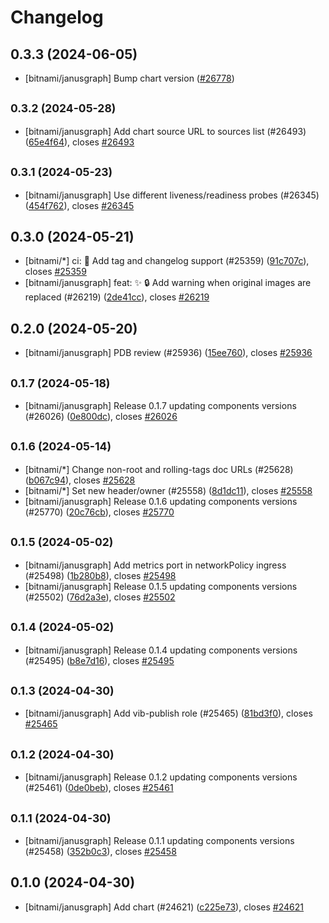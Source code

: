 # Changelog

## 0.3.3 (2024-06-05)

* [bitnami/janusgraph] Bump chart version ([#26778](https://github.com/bitnami/charts/pull/26778))

## <small>0.3.2 (2024-05-28)</small>

* [bitnami/janusgraph] Add chart source URL to sources list (#26493) ([65e4f64](https://github.com/bitnami/charts/commit/65e4f64beaeeb76a48fbd1454815b4228b47213f)), closes [#26493](https://github.com/bitnami/charts/issues/26493)

## <small>0.3.1 (2024-05-23)</small>

* [bitnami/janusgraph] Use different liveness/readiness probes (#26345) ([454f762](https://github.com/bitnami/charts/commit/454f762736ad95ec4eb1515c247ed4bfa127fabf)), closes [#26345](https://github.com/bitnami/charts/issues/26345)

## 0.3.0 (2024-05-21)

* [bitnami/*] ci: :construction_worker: Add tag and changelog support (#25359) ([91c707c](https://github.com/bitnami/charts/commit/91c707c9e4e574725a09505d2d313fb93f1b4c0a)), closes [#25359](https://github.com/bitnami/charts/issues/25359)
* [bitnami/janusgraph] feat: :sparkles: :lock: Add warning when original images are replaced (#26219) ([2de41cc](https://github.com/bitnami/charts/commit/2de41cc762de9c750213ebbe4121ef7924b01b97)), closes [#26219](https://github.com/bitnami/charts/issues/26219)

## 0.2.0 (2024-05-20)

* [bitnami/janusgraph] PDB review (#25936) ([15ee760](https://github.com/bitnami/charts/commit/15ee7604a1b1db4b1e5061b19e907194c629108e)), closes [#25936](https://github.com/bitnami/charts/issues/25936)

## <small>0.1.7 (2024-05-18)</small>

* [bitnami/janusgraph] Release 0.1.7 updating components versions (#26026) ([0e800dc](https://github.com/bitnami/charts/commit/0e800dcb83315b4a5cf883ac6486f82707a89e04)), closes [#26026](https://github.com/bitnami/charts/issues/26026)

## <small>0.1.6 (2024-05-14)</small>

* [bitnami/*] Change non-root and rolling-tags doc URLs (#25628) ([b067c94](https://github.com/bitnami/charts/commit/b067c94f6bcde427863c197fd355f0b5ba12ff5b)), closes [#25628](https://github.com/bitnami/charts/issues/25628)
* [bitnami/*] Set new header/owner (#25558) ([8d1dc11](https://github.com/bitnami/charts/commit/8d1dc11f5fb30db6fba50c43d7af59d2f79deed3)), closes [#25558](https://github.com/bitnami/charts/issues/25558)
* [bitnami/janusgraph] Release 0.1.6 updating components versions (#25770) ([20c76cb](https://github.com/bitnami/charts/commit/20c76cbf6bc61c2c73a8e6f2b11571e05863a918)), closes [#25770](https://github.com/bitnami/charts/issues/25770)

## <small>0.1.5 (2024-05-02)</small>

* [bitnami/janusgraph] Add metrics port in networkPolicy ingress (#25498) ([1b280b8](https://github.com/bitnami/charts/commit/1b280b80efe645a602cf4b086de90756c4638aa8)), closes [#25498](https://github.com/bitnami/charts/issues/25498)
* [bitnami/janusgraph] Release 0.1.5 updating components versions (#25502) ([76d2a3e](https://github.com/bitnami/charts/commit/76d2a3e5688ba1e69999ebcfd17ed8103f421b00)), closes [#25502](https://github.com/bitnami/charts/issues/25502)

## <small>0.1.4 (2024-05-02)</small>

* [bitnami/janusgraph] Release 0.1.4 updating components versions (#25495) ([b8e7d16](https://github.com/bitnami/charts/commit/b8e7d16ae35a1afe27019c5d5d4c3ab4b646c747)), closes [#25495](https://github.com/bitnami/charts/issues/25495)

## <small>0.1.3 (2024-04-30)</small>

* [bitnami/janusgraph] Add vib-publish role (#25465) ([81bd3f0](https://github.com/bitnami/charts/commit/81bd3f043fd26bfe2ff469eafea439c16ca4ee88)), closes [#25465](https://github.com/bitnami/charts/issues/25465)

## <small>0.1.2 (2024-04-30)</small>

* [bitnami/janusgraph] Release 0.1.2 updating components versions (#25461) ([0de0beb](https://github.com/bitnami/charts/commit/0de0beb72068879297a577d39568e8ccbc231bc9)), closes [#25461](https://github.com/bitnami/charts/issues/25461)

## <small>0.1.1 (2024-04-30)</small>

* [bitnami/janusgraph] Release 0.1.1 updating components versions (#25458) ([352b0c3](https://github.com/bitnami/charts/commit/352b0c3db4ddb7431d3b1c639f528066f5b5821c)), closes [#25458](https://github.com/bitnami/charts/issues/25458)

## 0.1.0 (2024-04-30)

* [bitnami/janusgraph] Add chart (#24621) ([c225e73](https://github.com/bitnami/charts/commit/c225e73a90453163a337c1c518a850e587b5b7ae)), closes [#24621](https://github.com/bitnami/charts/issues/24621)
